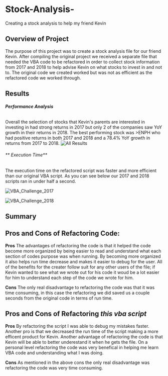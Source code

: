 # **Stock-Analysis-**
Creating a stock analysis to help my friend Kevin
## **Overview of Project**
The purpose of this project was to create a stock analysis file for our friend Kevin. After compiling the original project we received a separate file that needed the VBA code to be refactored in order to collect stock information from 2017 and 2018 to help advise Kevin on what stocks to invest in and not to. The original code we created worked but was not as efficient as the refactored code we worked through.
## **Results**

###### **Performance Analysis**
Overall the selection of stocks that Kevin's parents are interested in investing in had strong returns in 2017 but only 2 of the companies saw YoY growth in their returns in 2018. The best performing stock was >ENPH who had positive returns in both 2017 and 2018 and a 78.4% YoY growth in returns from 2017 to 2018. 
![All Results](https://user-images.githubusercontent.com/79228491/124289244-b60d7c80-db17-11eb-99bf-988e9d736f01.PNG)

###### ** Execution Time**
The execution time on the refactored script was faster and more efficient than our original VBA script. As you can see below our 2017 and 2018 scripts ran in under half a second.

![VBA_Challenge_2017](https://user-images.githubusercontent.com/79228491/124290600-3d0f2480-db19-11eb-8890-25ff4a097ca8.PNG)

![VBA_Challenge_2018](https://user-images.githubusercontent.com/79228491/124290605-3e405180-db19-11eb-9c43-3d8f5c443db1.PNG)

## **Summary**

## Pros and Cons of Refactoring Code:

**Pros**
The advantages of refactoring the code is that it helped the code become more organized by being easier to read and understand what each section of codes purpose was when running. By becoming more organized it also helps run time decrease and makes it easier to debug for the user. All of the benefits for the creater follow suit for any other users of the file; if Kevin wanted to see what we wrote out for his code it woud be a lot easier for him to understand each step of the code we wrote for him.

**Cons**
The only real disadvantage to refactoring the code was that it was time consuming, in this case the refactoring we did saved us a couple seconds from the original code in terms of run time.

## Pros and Cons of Refactoring _this vba script_

**Pros**
By refactoring the script I was able to debug my mistakes faster. Another pro is that we decreased the run time of the script making a more efficent product for Kevin. Another advantage of refactoring the code is that Kevin will be able to better underestand it when he gets the file. On a personal level refactoring the code was very benefical in helping me learn VBA code and understanding what I was doing.

**Cons**
As mentioned in the above cons the only real disadvantage was refactoring the code was very time consuming.
